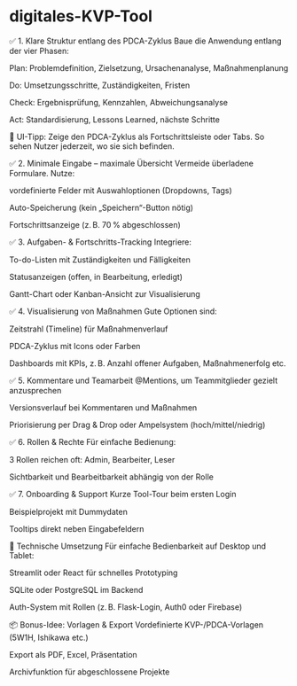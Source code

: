 # digitales-KVP-Tool
✅ 1. Klare Struktur entlang des PDCA-Zyklus
Baue die Anwendung entlang der vier Phasen:

Plan: Problemdefinition, Zielsetzung, Ursachenanalyse, Maßnahmenplanung

Do: Umsetzungsschritte, Zuständigkeiten, Fristen

Check: Ergebnisprüfung, Kennzahlen, Abweichungsanalyse

Act: Standardisierung, Lessons Learned, nächste Schritte

🔹 UI-Tipp: Zeige den PDCA-Zyklus als Fortschrittsleiste oder Tabs. So sehen Nutzer jederzeit, wo sie sich befinden.

✅ 2. Minimale Eingabe – maximale Übersicht
Vermeide überladene Formulare. Nutze:

vordefinierte Felder mit Auswahloptionen (Dropdowns, Tags)

Auto-Speicherung (kein „Speichern“-Button nötig)

Fortschrittsanzeige (z. B. 70 % abgeschlossen)

✅ 3. Aufgaben- & Fortschritts-Tracking
Integriere:

To-do-Listen mit Zuständigkeiten und Fälligkeiten

Statusanzeigen (offen, in Bearbeitung, erledigt)

Gantt-Chart oder Kanban-Ansicht zur Visualisierung

✅ 4. Visualisierung von Maßnahmen
Gute Optionen sind:

Zeitstrahl (Timeline) für Maßnahmenverlauf

PDCA-Zyklus mit Icons oder Farben

Dashboards mit KPIs, z. B. Anzahl offener Aufgaben, Maßnahmenerfolg etc.

✅ 5. Kommentare und Teamarbeit
@Mentions, um Teammitglieder gezielt anzusprechen

Versionsverlauf bei Kommentaren und Maßnahmen

Priorisierung per Drag & Drop oder Ampelsystem (hoch/mittel/niedrig)

✅ 6. Rollen & Rechte
Für einfache Bedienung:

3 Rollen reichen oft: Admin, Bearbeiter, Leser

Sichtbarkeit und Bearbeitbarkeit abhängig von der Rolle

✅ 7. Onboarding & Support
Kurze Tool-Tour beim ersten Login

Beispielprojekt mit Dummydaten

Tooltips direkt neben Eingabefeldern

🔧 Technische Umsetzung
Für einfache Bedienbarkeit auf Desktop und Tablet:

Streamlit oder React für schnelles Prototyping

SQLite oder PostgreSQL im Backend

Auth-System mit Rollen (z. B. Flask-Login, Auth0 oder Firebase)

📦 Bonus-Idee: Vorlagen & Export
Vordefinierte KVP-/PDCA-Vorlagen (5W1H, Ishikawa etc.)

Export als PDF, Excel, Präsentation

Archivfunktion für abgeschlossene Projekte
